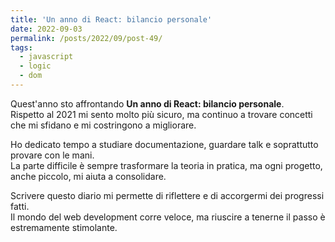 ```yaml
---
title: 'Un anno di React: bilancio personale'
date: 2022-09-03
permalink: /posts/2022/09/post-49/
tags:
  - javascript
  - logic
  - dom
---
```


Quest'anno sto affrontando **Un anno di React: bilancio personale**.  
Rispetto al 2021 mi sento molto più sicuro, ma continuo a trovare concetti che mi sfidano e mi costringono a migliorare.

Ho dedicato tempo a studiare documentazione, guardare talk e soprattutto provare con le mani.  
La parte difficile è sempre trasformare la teoria in pratica, ma ogni progetto, anche piccolo, mi aiuta a consolidare.

Scrivere questo diario mi permette di riflettere e di accorgermi dei progressi fatti.  
Il mondo del web development corre veloce, ma riuscire a tenerne il passo è estremamente stimolante.

